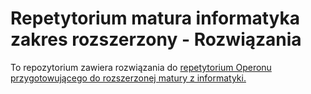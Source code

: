 # Repetytorium matura informatyka zakres rozszerzony - Rozwiązania

To repozytorium zawiera rozwiązania do [repetytorium Operonu przygotowującego do rozszerzonej matury z informatyki.](https://sklep.operon.pl/repetytorium-matura-2024-informatyka-zakres-rozszerzony-n8398.html)
